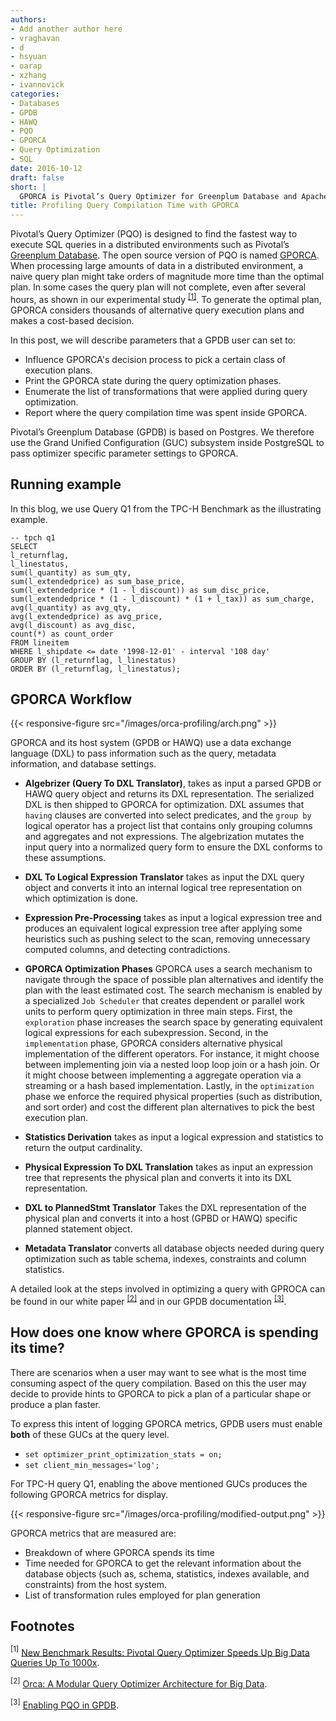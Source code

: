 ```yaml
---
authors:
- Add another author here
- vraghavan 
- d
- hsyuan
- oarap
- xzhang
- ivannovick
categories:
- Databases
- GPDB
- HAWQ
- PQO
- GPORCA
- Query Optimization
- SQL
date: 2016-10-12
draft: false
short: |
  GPORCA is Pivotal’s Query Optimizer for Greenplum Database and Apache HAWQ (incubating). In this post, we describe how users can profile query compilation with GPORCA. This will aid users in understanding which of GPORCA's steps is the most resource intensive, and what transformations are being triggered. Based on this information, users can provide query hints to reduce or increase the search space, see where the time and memory is being spent, and learn how to influence its decision making.
title: Profiling Query Compilation Time with GPORCA
---
```


Pivotal’s Query Optimizer (PQO) is designed to find the fastest way to execute SQL queries in a distributed environments such as Pivotal’s [Greenplum Database](https://github.com/greenplum-db/gpdb). The open source version of PQO is named [GPORCA](https://github.com/greenplum-db/gporca). When processing large amounts of data in a distributed environment, a 
naive query plan might take orders of magnitude more time than the optimal plan. In some cases the query plan will not complete, even after several hours, as shown in our experimental study <sup><a href="#1" class="alert-link">[1]</a></sup>. To generate the optimal plan, GPORCA considers thousands of alternative query execution plans and makes a cost-based decision. 

In this post, we will describe parameters that a GPDB user can set to:

* Influence GPORCA's decision process to pick a certain class of execution plans.
* Print the GPORCA state during the query optimization phases.
* Enumerate the list of transformations that were applied during query optimization.
* Report where the query compilation time was spent inside GPORCA.

Pivotal’s Greenplum Database (GPDB) is based on Postgres. We therefore use the Grand Unified Configuration (GUC) subsystem inside PostgreSQL to pass optimizer specific parameter settings to GPORCA.

## Running example

In this blog, we use Query Q1 from the TPC-H Benchmark as the illustrating example.

```
-- tpch q1
SELECT 
l_returnflag,
l_linestatus,
sum(l_quantity) as sum_qty,
sum(l_extendedprice) as sum_base_price,
sum(l_extendedprice * (1 - l_discount)) as sum_disc_price,
sum(l_extendedprice * (1 - l_discount) * (1 + l_tax)) as sum_charge,
avg(l_quantity) as avg_qty,
avg(l_extendedprice) as avg_price,
avg(l_discount) as avg_disc,
count(*) as count_order
FROM lineitem
WHERE l_shipdate <= date '1998-12-01' - interval '108 day'
GROUP BY (l_returnflag, l_linestatus)
ORDER BY (l_returnflag, l_linestatus);
```

## GPORCA Workflow

{{< responsive-figure src="/images/orca-profiling/arch.png" >}}

GPORCA and its host system (GPDB or HAWQ) use a data exchange language (DXL) to pass information such as the query, metadata information, and database settings.

* **Algebrizer (Query To DXL Translator)**, takes as input a parsed GPDB or HAWQ query object and returns its DXL representation. The serialized DXL is then shipped to GPORCA for optimization. DXL assumes that `having` clauses are converted into select predicates, and the `group by` logical operator has a project list that contains only grouping columns and aggregates and not expressions. The algebrization mutates the input query into a normalized query form to ensure the DXL conforms to these assumptions.

* **DXL To Logical Expression Translator** takes as input the DXL query object and converts it into an internal logical tree representation on which optimization is done.

* **Expression Pre-Processing** takes as input a logical expression tree and produces an equivalent logical expression tree after applying some heuristics such as pushing select to the scan, removing unnecessary computed columns, and detecting contradictions.

* **GPORCA Optimization Phases**  GPORCA uses a search mechanism to navigate through the space of possible plan alternatives and identify the plan with the least estimated cost. The search mechanism is enabled by a specialized `Job Scheduler` that creates dependent or parallel work units to perform query optimization in three main steps. First, the `exploration` phase increases the search space by generating equivalent logical expressions for each subexpression. Second, in the `implementation` phase, GPORCA considers alternative physical implementation of the different operators. For instance, it might choose between implementing join via a nested loop loop join or a hash join. Or it might choose between implementing a aggregate operation via a streaming or a hash based implementation. Lastly, in the `optimization` phase we enforce the required physical properties (such as distribution, and sort order) and cost the different plan alternatives to pick the best execution plan. 

* **Statistics Derivation** takes as input a logical expression and statistics to return the output cardinality.

* **Physical Expression To DXL Translation** takes as input an expression tree that represents the physical plan and converts it into its DXL representation.

* **DXL to PlannedStmt Translator** Takes the DXL representation of the physical plan and converts it into a host (GPBD or HAWQ) specific planned statement object.

* **Metadata Translator** converts all database objects needed during query optimization such as table schema, indexes, constraints and column statistics.

A detailed look at the steps involved in optimizing a query with GPROCA can be found in our white paper <sup><a href="#2" class="alert-link">[2]</a></sup> and in our GPDB documentation <sup><a href="#3" class="alert-link">[3]</a></sup>.

## How does one know where GPORCA is spending its time?

There are scenarios when a user may want to see what is the most time consuming aspect of the query compilation. Based on this the user may decide to provide hints to GPORCA to pick a plan of a particular shape or produce a plan faster.

To express this intent of logging GPORCA metrics, GPDB users must enable **both** of these GUCs at the query level.

* `set optimizer_print_optimization_stats = on;`
* `set client_min_messages='log';`


For TPC-H query Q1, enabling the above mentioned GUCs produces the following GPORCA metrics for display.

{{< responsive-figure src="/images/orca-profiling/modified-output.png" >}}

GPORCA metrics that are measured are:

* Breakdown of where GPORCA spends its time
* Time needed for GPORCA to get the relevant information about the database objects (such as, schema, statistics, indexes available, and constraints) from the host system.
* List of transformation rules employed for plan generation


## Footnotes
<a name="1"><sup>[1]</sup></a> [New Benchmark Results: Pivotal Query Optimizer Speeds Up Big Data Queries Up To 1000x](https://blog.pivotal.io/big-data-pivotal/products/new-benchmark-results-pivotal-query-optimizer-speeds-up-big-data-queries-up-to-1000x).

<a name="2"><sup>[2]</sup></a> [Orca: A Modular Query Optimizer Architecture for Big Data](https://pivotal.io/big-data/white-paper/orca-a-modular-query-optimizer-architecture-for-big-data).

<a name="3"><sup>[3]</sup></a> [Enabling PQO in GPDB](http://gpdb.docs.pivotal.io/4390/admin_guide/query/topics/query-piv-opt-enable.html).

